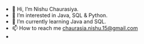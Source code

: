 - 👋 Hi, I’m Nishu Chaurasiya.
- 👀 I’m interested in Java, SQL & Python.
- 🌱 I’m currently learning Java and SQL.
- 📫 How to reach me chaurasia.nishu.15@gmail.com
- 

<!---
NishuR/NishuR is a ✨ special ✨ repository because its `README.md` (this file) appears on your GitHub profile.
You can click the Preview link to take a look at your changes.
--->
